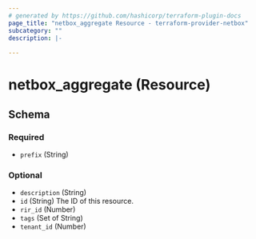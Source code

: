 ```yaml
---
# generated by https://github.com/hashicorp/terraform-plugin-docs
page_title: "netbox_aggregate Resource - terraform-provider-netbox"
subcategory: ""
description: |-
  
---
```


# netbox_aggregate (Resource)





<!-- schema generated by tfplugindocs -->
## Schema

### Required

- `prefix` (String)

### Optional

- `description` (String)
- `id` (String) The ID of this resource.
- `rir_id` (Number)
- `tags` (Set of String)
- `tenant_id` (Number)


